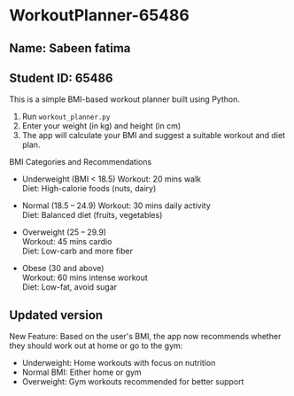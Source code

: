 # WorkoutPlanner-65486
## Name: Sabeen fatima 
## Student ID: 65486

This is a simple BMI-based workout planner built using Python.

1. Run `workout_planner.py`
2. Enter your weight (in kg) and height (in cm)
3. The app will calculate your BMI and suggest a suitable workout and diet plan.

 BMI Categories and Recommendations
- Underweight (BMI < 18.5) 
  Workout: 20 mins walk  
  Diet: High-calorie foods (nuts, dairy)

- Normal (18.5 – 24.9) 
  Workout: 30 mins daily activity  
  Diet: Balanced diet (fruits, vegetables)

- Overweight (25 – 29.9)  
  Workout: 45 mins cardio  
  Diet: Low-carb and more fiber

- Obese (30 and above)  
  Workout: 60 mins intense workout  
  Diet: Low-fat, avoid sugar

## Updated version

New Feature: 
Based on the user's BMI, the app now recommends whether they should work out at home or go to the gym:

- Underweight: Home workouts with focus on nutrition
- Normal BMI:  Either home or gym
- Overweight:  Gym workouts recommended for better support


  

